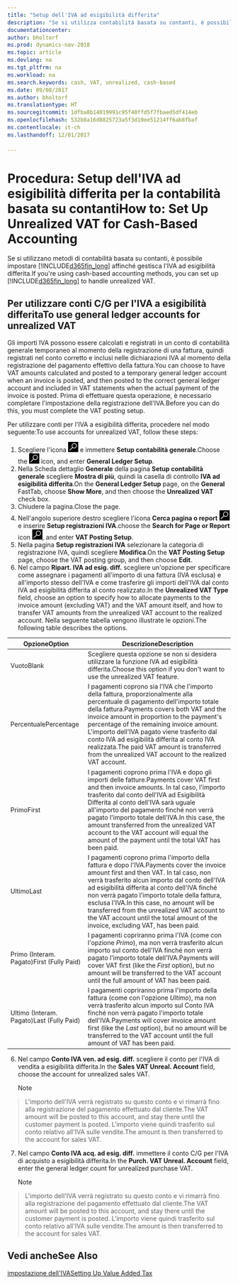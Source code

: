 ```yaml
---
title: "Setup dell'IVA ad esigibilità differita"
description: "Se si utilizza contabilità basata su contanti, è possibile specificare come gestire l'IVA ad esigibilità differita per le vendite e acquisti."
documentationcenter: 
author: bholtorf
ms.prod: dynamics-nav-2018
ms.topic: article
ms.devlang: na
ms.tgt_pltfrm: na
ms.workload: na
ms.search.keywords: cash, VAT, unrealized, cash-based
ms.date: 09/08/2017
ms.author: bholtorf
ms.translationtype: HT
ms.sourcegitcommit: 1dfba8b14019991c95f40ffd5f7fbaed5df414eb
ms.openlocfilehash: 532b8a16d8825723a5f3d10ee51214ff6ab8fbaf
ms.contentlocale: it-ch
ms.lasthandoff: 12/01/2017

---
```


# <a name="how-to-set-up-unrealized-vat-for-cash-based-accounting"></a><span data-ttu-id="db6cd-103">Procedura: Setup dell'IVA ad esigibilità differita per la contabilità basata su contanti</span><span class="sxs-lookup"><span data-stu-id="db6cd-103">How to: Set Up Unrealized VAT for Cash-Based Accounting</span></span>
<span data-ttu-id="db6cd-104">Se si utilizzano metodi di contabilità basata su contanti, è possibile impostare [!INCLUDE[d365fin_long](includes/d365fin_long_md.md)] affinché gestisca l'IVA ad esigibilità differita.</span><span class="sxs-lookup"><span data-stu-id="db6cd-104">If you're using cash-based accounting methods, you can set up [!INCLUDE[d365fin_long](includes/d365fin_long_md.md)] to handle unrealized VAT.</span></span>

## <a name="to-use-general-ledger-accounts-for-unrealized-vat"></a><span data-ttu-id="db6cd-105">Per utilizzare conti C/G per l'IVA a esigibilità differita</span><span class="sxs-lookup"><span data-stu-id="db6cd-105">To use general ledger accounts for unrealized VAT</span></span>
<span data-ttu-id="db6cd-106">Gli importi IVA possono essere calcolati e registrati in un conto di contabilità generale temporaneo al momento della registrazione di una fattura, quindi registrati nel conto corretto e inclusi nelle dichiarazioni IVA al momento della registrazione del pagamento effettivo della fattura.</span><span class="sxs-lookup"><span data-stu-id="db6cd-106">You can choose to have VAT amounts calculated and posted to a temporary general ledger account when an invoice is posted, and then posted to the correct general ledger account and included in VAT statements when the actual payment of the invoice is posted.</span></span> <span data-ttu-id="db6cd-107">Prima di effettuare questa operazione, è necessario completare l'impostazione della registrazione dell'IVA.</span><span class="sxs-lookup"><span data-stu-id="db6cd-107">Before you can do this, you must complete the VAT posting setup.</span></span>

<span data-ttu-id="db6cd-108">Per utilizzare conti per l'IVA a esigibilità differita, procedere nel modo seguente:</span><span class="sxs-lookup"><span data-stu-id="db6cd-108">To use accounts for unrealized VAT, follow these steps:</span></span>
1. <span data-ttu-id="db6cd-109">Scegliere l'icona ![Cerca pagina o report](media/ui-search/search_small.png "Cerca pagina o report") e immettere **Setup contabilità generale**.</span><span class="sxs-lookup"><span data-stu-id="db6cd-109">Choose the ![Search for Page or Report](media/ui-search/search_small.png "Search for Page or Report icon") icon, and enter **General Ledger Setup**.</span></span> 
2. <span data-ttu-id="db6cd-110">Nella Scheda dettaglio **Generale** della pagina **Setup contabilità generale** scegliere **Mostra di più**, quindi la casella di controllo **IVA ad esigibilità differita**.</span><span class="sxs-lookup"><span data-stu-id="db6cd-110">On the **General Ledger Setup** page, on the **General** FastTab, choose **Show More**, and then choose the **Unrealized VAT** check box.</span></span>
3. <span data-ttu-id="db6cd-111">Chiudere la pagina.</span><span class="sxs-lookup"><span data-stu-id="db6cd-111">Close the page.</span></span>
4. <span data-ttu-id="db6cd-112">Nell'angolo superiore destro scegliere l'icona **Cerca pagina o report** ![Cerca pagina o report](media/ui-search/search_small.png "icona Cerca pagina o report") e inserire **Setup registrazioni IVA**.</span><span class="sxs-lookup"><span data-stu-id="db6cd-112">choose the **Search for Page or Report** icon ![Search for Page or Report](media/ui-search/search_small.png "Search for Page or Report icon"), and enter **VAT Posting Setup**.</span></span> 
5. <span data-ttu-id="db6cd-113">Nella pagina **Setup registrazioni IVA** selezionare la categoria di registrazione IVA, quindi scegliere **Modifica**.</span><span class="sxs-lookup"><span data-stu-id="db6cd-113">On the **VAT Posting Setup** page, choose the VAT posting group, and then choose **Edit**.</span></span> 
6. <span data-ttu-id="db6cd-114">Nel campo **Ripart. IVA ad esig. diff.** scegliere un'opzione per specificare come assegnare i pagamenti all'importo di una fattura (IVA esclusa) e all'importo stesso dell'IVA e come trasferire gli importi dell'IVA dal conto IVA ad esigibilità differita al conto realizzato.</span><span class="sxs-lookup"><span data-stu-id="db6cd-114">In the **Unrealized VAT Type** field, choose an option to specify how to allocate payments to the invoice amount (excluding VAT) and the VAT amount itself, and how to transfer VAT amounts from the unrealized VAT account to the realized account.</span></span> <span data-ttu-id="db6cd-115">Nella seguente tabella vengono illustrate le opzioni.</span><span class="sxs-lookup"><span data-stu-id="db6cd-115">The following table describes the options.</span></span>

| <span data-ttu-id="db6cd-116">Opzione</span><span class="sxs-lookup"><span data-stu-id="db6cd-116">Option</span></span> | <span data-ttu-id="db6cd-117">Descrizione</span><span class="sxs-lookup"><span data-stu-id="db6cd-117">Description</span></span> |
| --- | --- |
| <span data-ttu-id="db6cd-118">Vuoto</span><span class="sxs-lookup"><span data-stu-id="db6cd-118">Blank</span></span> | <span data-ttu-id="db6cd-119">Scegliere questa opzione se non si desidera utilizzare la funzione IVA ad esigibilità differita.</span><span class="sxs-lookup"><span data-stu-id="db6cd-119">Choose this option if you don't want to use the unrealized VAT feature.</span></span> |
| <span data-ttu-id="db6cd-120">Percentuale</span><span class="sxs-lookup"><span data-stu-id="db6cd-120">Percentage</span></span> | <span data-ttu-id="db6cd-121">I pagamenti coprono sia l'IVA che l'importo della fattura, proporzionalmente alla percentuale di pagamento dell'importo totale della fattura.</span><span class="sxs-lookup"><span data-stu-id="db6cd-121">Payments covers both VAT and the invoice amount in proportion to the payment's percentage of the remaining invoice amount.</span></span> <span data-ttu-id="db6cd-122">L'importo dell'IVA pagato viene trasferito dal conto IVA ad esigibilità differita al conto IVA realizzata.</span><span class="sxs-lookup"><span data-stu-id="db6cd-122">The paid VAT amount is transferred from the unrealized VAT account to the realized VAT account.</span></span> |
| <span data-ttu-id="db6cd-123">Primo</span><span class="sxs-lookup"><span data-stu-id="db6cd-123">First</span></span> | <span data-ttu-id="db6cd-124">I pagamenti coprono prima l'IVA e dopo gli importi delle fatture.</span><span class="sxs-lookup"><span data-stu-id="db6cd-124">Payments cover VAT first and then invoice amounts.</span></span> <span data-ttu-id="db6cd-125">In tal caso, l'importo trasferito dal conto dell'IVA ad Esigibilità Differita al conto dell'IVA sarà uguale all'importo del pagamento finché non verrà pagato l'importo totale dell'IVA.</span><span class="sxs-lookup"><span data-stu-id="db6cd-125">In this case, the amount transferred from the unrealized VAT account to the VAT account will equal the amount of the payment until the total VAT has been paid.</span></span> |
| <span data-ttu-id="db6cd-126">Ultimo</span><span class="sxs-lookup"><span data-stu-id="db6cd-126">Last</span></span> | <span data-ttu-id="db6cd-127">I pagamenti coprono prima l'importo della fattura e dopo l'IVA.</span><span class="sxs-lookup"><span data-stu-id="db6cd-127">Payments cover the invoice amount first and then VAT.</span></span> <span data-ttu-id="db6cd-128">In tal caso, non verrà trasferito alcun importo dal conto dell'IVA ad esigibilità differita al conto dell'IVA finché non verrà pagato l'importo totale della fattura, esclusa l'IVA.</span><span class="sxs-lookup"><span data-stu-id="db6cd-128">In this case, no amount will be transferred from the unrealized VAT account to the VAT account until the total amount of the invoice, excluding VAT, has been paid.</span></span> |
| <span data-ttu-id="db6cd-129">Primo (Interam. Pagato)</span><span class="sxs-lookup"><span data-stu-id="db6cd-129">First (Fully Paid)</span></span> | <span data-ttu-id="db6cd-130">I pagamenti copriranno prima l'IVA (come con l'opzione _Primo_), ma non verrà trasferito alcun importo sul conto dell'IVA finché non verrà pagato l'importo totale dell'IVA.</span><span class="sxs-lookup"><span data-stu-id="db6cd-130">Payments will cover VAT first (like the _First_ option), but no amount will be transferred to the VAT account until the full amount of VAT has been paid.</span></span> |
| <span data-ttu-id="db6cd-131">Ultimo (Interam. Pagato)</span><span class="sxs-lookup"><span data-stu-id="db6cd-131">Last (Fully Paid)</span></span> | <span data-ttu-id="db6cd-132">I pagamenti copriranno prima l'importo della fattura (come con l'opzione _Ultimo_), ma non verrà trasferito alcun importo sul Conto IVA finché non verrà pagato l'importo totale dell'IVA.</span><span class="sxs-lookup"><span data-stu-id="db6cd-132">Payments will cover invoice amount first (like the _Last_ option), but no amount will be transferred to the VAT account until the full amount of VAT has been paid.</span></span> |

6. <span data-ttu-id="db6cd-133">Nel campo **Conto IVA ven. ad esig. diff.** scegliere il conto per l'IVA di vendita a esigibilità differita.</span><span class="sxs-lookup"><span data-stu-id="db6cd-133">In the **Sales VAT Unreal. Account** field, choose the account for unrealized sales VAT.</span></span>

    > [!NOTE]  
>   <span data-ttu-id="db6cd-134">L'importo dell'IVA verrà registrato su questo conto e vi rimarrà fino alla registrazione del pagamento effettuato dal cliente.</span><span class="sxs-lookup"><span data-stu-id="db6cd-134">The VAT amount will be posted to this account, and stay there until the customer payment is posted.</span></span> <span data-ttu-id="db6cd-135">L'importo viene quindi trasferito sul conto relativo all'IVA sulle vendite.</span><span class="sxs-lookup"><span data-stu-id="db6cd-135">The amount is then transferred to the account for sales VAT.</span></span>
7. <span data-ttu-id="db6cd-136">Nel campo **Conto IVA acq. ad esig. diff.** immettere il conto C/G per l'IVA di acquisto a esigibilità differita.</span><span class="sxs-lookup"><span data-stu-id="db6cd-136">In the **Purch. VAT Unreal. Account** field, enter the general ledger count for unrealized purchase VAT.</span></span>

    > [!NOTE]  
>   <span data-ttu-id="db6cd-137">L'importo dell'IVA verrà registrato su questo conto e vi rimarrà fino alla registrazione del pagamento effettuato dal cliente.</span><span class="sxs-lookup"><span data-stu-id="db6cd-137">The VAT amount will be posted to this account, and stay there until the customer payment is posted.</span></span> <span data-ttu-id="db6cd-138">L'importo viene quindi trasferito sul conto relativo all'IVA sulle vendite.</span><span class="sxs-lookup"><span data-stu-id="db6cd-138">The amount is then transferred to the account for sales VAT.</span></span>

## <a name="see-also"></a><span data-ttu-id="db6cd-139">Vedi anche</span><span class="sxs-lookup"><span data-stu-id="db6cd-139">See Also</span></span>
[<span data-ttu-id="db6cd-140">impostazione dell'IVA</span><span class="sxs-lookup"><span data-stu-id="db6cd-140">Setting Up Value Added Tax</span></span>](finance-setup-vat.md)
